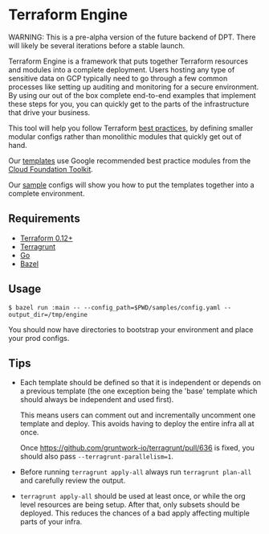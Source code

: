 # Terraform Engine

WARNING: This is a pre-alpha version of the future backend of DPT. There will
likely be several iterations before a stable launch.

Terraform Engine is a framework that puts together Terraform resources and
modules into a complete deployment. Users hosting any type of sensitive data on
GCP typically need to go through a few common processes like setting up auditing
and monitoring for a secure environment. By using our out of the box complete
end-to-end examples that implement these steps for you, you can quickly get
to the parts of the infrastructure that drive your business.

This tool will help you follow Terraform
[best practices](https://www.hashicorp.com/resources/evolving-infrastructure-terraform-opencredo),
by defining smaller modular configs rather than monolithic modules that quickly
get out of hand.

Our [templates](./templates) use Google recommended best practice modules from
the [Cloud Foundation Toolkit](https://cloud.google.com/foundation-toolkit).

Our [sample](./samples) configs will show you how to put the templates together
into a complete environment.

## Requirements

- [Terraform 0.12+](https://www.terraform.io/downloads.html)
- [Terragrunt](https://github.com/gruntwork-io/terragrunt/releases)
- [Go](https://golang.org/dl/)
- [Bazel](https://bazel.build/)

## Usage

```
$ bazel run :main -- --config_path=$PWD/samples/config.yaml --output_dir=/tmp/engine
```

You should now have directories to bootstrap your environment and place your
prod configs.

## Tips

- Each template should be defined so that it is independent or depends on a
  previous template (the one exception being the 'base' template which should
  always be independent and used first).

  This means users can comment out and incrementally uncomment one template and
  deploy. This avoids having to deploy the entire infra all at once.

  Once https://github.com/gruntwork-io/terragrunt/pull/636 is fixed, you
  should also pass `--terragrunt-parallelism=1`.

- Before running `terragrunt apply-all` always run `terragrunt plan-all` and
  carefully review the output.

- `terragrunt apply-all` should be used at least once, or while the org level
  resources are being setup. After that, only subsets should be deployed. This
  reduces the chances of a bad apply affecting multiple parts of your infra.

